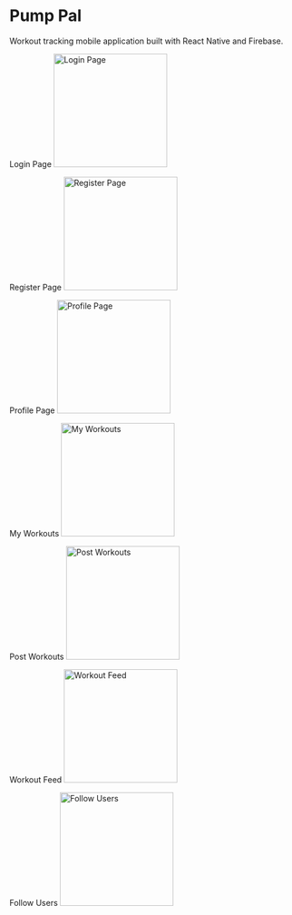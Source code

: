 # Pump Pal
Workout tracking mobile application built with React Native and Firebase.

Login Page
<img src="https://github.com/Bdiaz10/Pump-Pal/assets/90151890/a5bc31e5-0f2e-4a18-b386-031bec509432" alt="Login Page" width="200">

Register Page
<img src="https://github.com/Bdiaz10/Pump-Pal/assets/90151890/c1ef7fdd-5b98-4f22-810a-90c8578573c0" alt="Register Page" width="200">

Profile Page
<img src="https://github.com/Bdiaz10/Pump-Pal/assets/90151890/1790afe1-c041-4933-bbe5-14118733ab09" alt="Profile Page" width="200">

My Workouts
<img src="https://github.com/Bdiaz10/Pump-Pal/assets/90151890/71226f57-99a5-4ea8-a63f-361cd249cc15" alt="My Workouts" width="200">

Post Workouts
<img src="https://github.com/Bdiaz10/Pump-Pal/assets/90151890/31b83b90-f135-47c5-8ac5-d8334796f250" alt="Post Workouts" width="200">

Workout Feed
<img src="https://github.com/Bdiaz10/Pump-Pal/assets/90151890/e3bd9212-5617-4e2d-87b7-417527e3f30d" alt="Workout Feed" width="200">

Follow Users
<img src="https://github.com/Bdiaz10/Pump-Pal/assets/90151890/5a140bf6-c7c0-4cc1-8276-2a02d100942a" alt="Follow Users" width="200">
